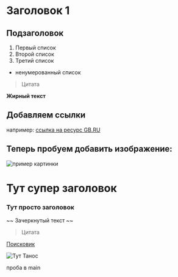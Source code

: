 # Заголовок 1

## Подзаголовок

1. Первый список
2. Второй список
3. Третий список

* ненумерованный список

>Цитата

**Жирный текст**

## Добавляем ссылки
например: [ссылка на ресурс GB.RU](http://gb.ru) 

## Теперь пробуем добавить изображение: 
![пример картинки](//Users/romansmirnov/Desktop/project/picture.png)

Тут супер заголовок
===
### Тут просто заголовок

~~ Зачеркнутый текст ~~

>Цитата

[Поисковик](https://google.com)

![Тут Танос](https://upload.wikimedia.org/wikipedia/ru/7/7b/Josh_Brolin_as_Thanos.jpeg "Tанос")

проба в main 